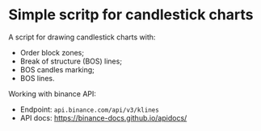 # Simple scritp for candlestick charts

A script for drawing candlestick charts with:
 - Order block zones;
 - Break of structure (BOS) lines;
 - BOS candles marking;
 - BOS lines.

Working with binance API:
  - Endpoint: `api.binance.com/api/v3/klines`
  - API docs: https://binance-docs.github.io/apidocs/
   

